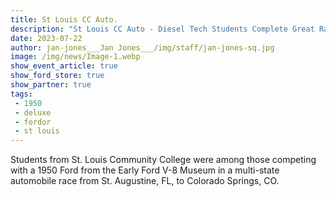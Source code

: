 ```yaml
---
title: St Louis CC Auto.
description: "St Louis CC Auto - Diesel Tech Students Complete Great Race in 1950 Deluxe Fordor"
date: 2023-07-22
author: jan-jones___Jan Jones___/img/staff/jan-jones-sq.jpg
image: /img/news/Image-1.webp
show_event_article: true
show_ford_store: true
show_partner: true
tags: 
 - 1950 
 - deluxe
 - fordor
 - st louis
---
```


Students from St. Louis Community College were among those competing with a 1950 Ford from the Early Ford V-8 Museum in a multi-state automobile race from St. Augustine, FL, to Colorado Springs, CO.

